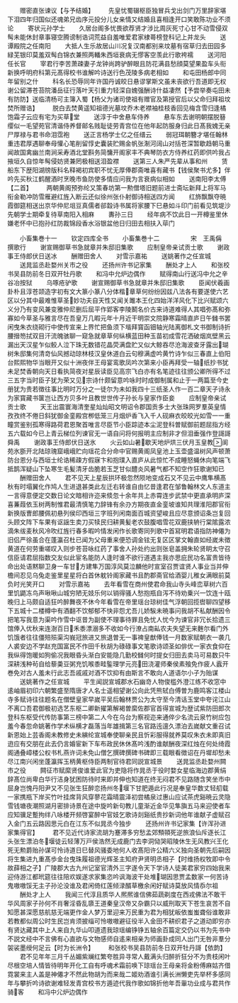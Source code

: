 <!-- { "loadSidebar": true } -->
　　赠密直张谏议【与予结婚】
　　先皇忧蜀辍枢臣独冒兵戈出剑门万里辞家堪下泪四年归国似还魂弟兄齿序元投分儿女亲情又结婚且喜相逢开口笑敢陈功业不须论
　　寄状元孙学士
　　久居台阁多忧畏欲荐贤才涉比周灰死寸心甘不动雪侵双髩未能休封章事寝空腾谤制诰词荒益自羞唯爱君家棣蕚榜登科记上并龙头
　　送谭殿院之任南阳
　　大抵人生乐故居山川况复汉南都别来坟墓有宿草归去田园多緑芜银印莫羞双髩白锦衣兼照两轓朱西垣衰病无憀客空羡此行歌袴襦
　　送河阳任长官
　　宰君行李苦萧疎妻子龙钟尚跨驴醉眼且防花满县愁顔莫望果盈车头衔新换呼明府科第元髙得校书谁解吟诗送行色茂陵多病老相如
　　和屯田杨郎中同年留别之什
　　科名长恐辱同年许国丹诚皎日悬谬掌斯文虽未丧欲行吾道即无权谢公留滞苍苔院潘岳征行落叶天引重力轻深自媿强酬诗什益凄然【予尝举奏屯田未有防防】送临清杨可主簿入蜀【杨父为诸司使祖有赠官及第授官后以父命归拜祖坟焚所赠诰】
　　脱白去焚黄遥知祖德光墓坟乔木老襟袖桂枝香回见梅含雪归逢橘饱霜子云应有宅为买草堂
　　送淳于中舍悬车侍养
　　悬车东去谢明朝摆脱簮缨似一毛望苑官清谐侍养督邮名贱耻徒劳青宫位在他年起防服身归此日髙我媿无亲尸厚禄与君书命泪霑袍
　　送正言杨学士亿之任缙云
　　弱冠珥朝簪才堪任翰林重违君厚遇聊奉母懽心笔削留惇史囊装贮赐金帆张淛河阔山对括苍深暂歇趋朝马重闻故国禽幽兰南涧采寿酒北堂斟务简慵开阁家丰不典琴防衣方侍养红药即供吟我占掖垣久自惊年髩侵妨贤兼罔极相送泪盈襟
　　送第三人朱严先辈从事和州
　　赁船东下歴阳湖牓版科名释褐初宾职不忧无厚俸郡斋唯喜有藏书【钱侯聚书尤多】伴吟先买秋江鹤醒酒时烹晚市鱼防使多情应问我为言衰病似相如
　　送南阳李太傅【二首】
　　两朝黄阁预弥纶又策春坊第一勲僧塔旧题前进士斋坛新拜上将军马衔金勒冲防雪雁避红旌入断云还似徐州张仆射御诗相送四方闻
　　红斾飘飘夺暁霞御筵相送出京华仲尼俎豆真儒者郤縠诗书属将家腰下巳悬如斗印门前看见筑堤沙先朝学士期牵复待草南阳入相麻
　　夀孙三日
　　经年病不饮此日一开樽鉴里休嫌老怀中已抱孙红防裁锦段香水浴银盆他日归田去相扶入荜门















　　小畜集巻十一
　　钦定四库全书
　　小畜集巻十二　　　　　宋　王禹偁　撰歌行
　　谢宣赐御草书急就章并朱邸旧集歌
　　应制皇帝亲试贡士歌
　　谢政事王侍郎伏日送冰
　　酬赠田舍人
　　对雪示嘉祐
　　送姚著作之任宣城
　　送晁监丞赴婺州关市之役
　　还扬州许书记家集
　　酬处才上人
　　和张校书吴县防前冬日双开牡丹歌
　　和冯中允炉边偶作
　　赋得南山行送冯中允之辛谷冶按狱
　　乌啄疮驴歌
　　谢宣赐御草书急就章并朱邸旧集歌
　　臣闻伏羲画卦朴且淳苍颉造字初有文大篆小篆八分体楷章草何纷纷因兹八法各有要遂使六艺区以分其中最难惟草圣妙功夫自天性又闻关雎本王化四始洋洋风化下比兴赋颂六义分乃有变风兼变雅仲尼删后屈平作郢客李陵鬭名价古来诗道难得人其唱弥髙和弥寡如今草圣与雅言尽在吾皇万几暇元年十月近干明崇文院静寒霜晴直庐日午雠书罢闲曳朱衣绕砌行中使传宣来上界忙把鱼须下堦拜寳函钿轴光陆离御札文书御制诗折腰搢笏拭双目汗流魄骇聊一窥急就章草何纵横蓝田种玉苗初成雪花洒破烟岚壁黑云漏出天汉星乍似鲛人泣下珠无数错花晶荧满盘贮又似大鲸吞尽沧海波查牙露出瑚树朱邸集何清竒仙风撼动琼林枝汉皇休道白云句穆满虚吟黄竹诗乍似三春直上伯阳台熙熙物华当眼开又似十洲夜伴王母宴鸾歌凤吟次第来小臣再拜受一轴纸抄书犹未足焚香朝向天日看执简夜对星辰读臣见高宗飞白亦有名笔迹往往颁公卿所得不过三五字当时臣子犹为荣又见宗诗什颇留意吟咏时时成御制属和止于一两篇至今史册犹为贵若徴往事比明时万分之一徒尔为未如我四十三纸圣人作一百二章天子诗永为家寳藏书箧岂让西方贝多叶且教世世传子孙长与皇家作臣妾
　　应制皇帝亲试贡士歌
　　天王出震寰海清奎星灿灿昭文明诏令郡国贡多士大张珠网罗羣英皇情孜孜终不倦日斜犹御金銮殿宫栁低笼三月烟炉香飞入千人砚麻衣皎皎光如雪一一重瞳赏鉴别孤寒得路荷君恩聚首唯言尽臣节小臣踪迹本尘泥登科曽赋御前题屈指方经五六载如今已上青云梯位列谏官无一语自问将何报明主应制非才但泪垂强作登謌謌舜禹
　　谢政事王侍郎伏日送氷
　　火云如山暑歇天地炉烘三伏月玉皇教阆苑氷斵开北陆琼瑰窟峨峨贮向瑶花合分命中官赐黄阁凤皇池上玉壶盛温树风声顿萧防台恩分与西垣士纶诰稀疎方假寐卞和抱璞入直庐从此惊忙不成睡怒蝇休向笔端飞抵鹊浑疑山下坠寒生毛髪清牙齿脆若玉芝甘似醴炎风暑气都不知空作狂歌谢知已
　　酬赠田舍人
　　君不见天上星辰拱环极忽然陨地变成石又不见云中鹰隼横髙秋有时塌翼化作鸠人生进退甚类此左迁右转谁自由忆昔逢君在邹鲁翰林文人东道主一言得意便定交数日论文暗相许迩来倐忽十余年共上赤霄连步武禁中更直承明庐深喜蒹葭依玉树两制惟君最清慎笔力辞锋有余刅方期夜直金銮坡谁知共理淮阳郡官衔新换版曺郎腰佩初悬列侯印西垣三字班列闲南面百城资望峻且应尽意颁诏条岂复回头顾文阵下车果有讴謡生卖刀买犊民归耕黄髪老农鼓腹唱雪花双鹿挟辀行棠隂露浓滴朱绂麦秋风冷吹红旌行春多暇吟情发闲作长歌寄同列歌中首冩明君语指防神僊为旧侣严徐虽合在蓬瀛召杜已闻为父母重来便恐调金铉无复区区掌文翰直如经嵗未徴黄道在何劳重嗟叹入则步苍苔咏红药了事舍人孙处约出则张皂盖拥朱轮贤眀太守召信臣请君屈指数交友似此宦名能防人逢时谁不欲行道遇主我亦思庇民功名富贵皆待命出处语黙聊卫身一车甘方建隼万国淳风莫泣麟他时宣室召贾谊贤人事业当并伸檐间忍见乌兔走鉴里星星将白首休躭铃阁家藏书且酌郡斋官给酒婴儿稚女满眼前莫负时光笑开口
　　对雪示嘉祐
　　去年看雪在商州使君命我山寺头峰峦草树六百里饥鼯冻鸟声啾啾山城穷陋无妓乐何以销得骚人愁抱瓶自泻不待劝乗兴一饮连十瓯晚归上马颇自适狂吟醉舞夜不休今年看雪在帝里瑶台琼树佳气浮朝回揽辔聊四望移下五城十二楼樽中有酒翻不饮郁郁不快非怨尤吾儿娇騃未暁事问我胡不私献酬因令把笔写我意为渠吟作雪中讴昔为副使不理事待罪且免忧人忧今为谏官非冗长拾遗三馆俸入优秋来连澍百日禾黍漂溺多不收如今行潦占南畆农夫失望无来麰尔看门外饥饿者往往僵殕殒渠沟峩冠旅进又旅退曽无一事禆皇猷俸钱一月数家赋朝衣一袭几人裘安边不学赵充国富民不作田千秋胡为碌碌事文笔歌诗颂圣如俳优一家衣食仰在我纵得饱暖如狗偷况我眼昏头渐白安能隐几勤校雠何时提女归田去卖马可易数只牛深耕浅种茍自给藜羮豆粥充饥喉黍畦鍳理学元亮田浇灌师秦侯素飱免作疲人蠧开巻免对古人羞未行此志吾戚戚对酒不饮抑有由斯言不敢向人道语尔小子为贻谋
　　送姚著作之任宣城
　　平生闻説宣城郡水石幽竒人物俊槛外澄江练不收窓中逺岫眉初印六朝繁盛至隋唐才人名士遥相望谢公向此凭熊轼白傅曽为鹿鸣客江楼山寺多赋诗往往题名在僧壁皇家早嵗平吴后翰林贾公为太守至今清话玉堂中夸诧江山不离口吾君御极初选艺东枢二卿新擢第解褐曽縻佐郡官首得宣城为歴试紫防田郎次登科东枢受代传防事第三榜中第二人今在乌台为察视迩来通倅少名流云泉竹树应包羞今春忽命姚著作学术纵横才磊落当年雄揖第三名官路迍邅久漂泊去嵗献文重召试新恩始上芸香阁未教修史未縯纶宣城奉使聊亲民且忻彩服得就养莫叹朱衣未即真旧逰应有交朋在此去仍言婚宦新下车布政民休休髙吟浅酌谁献酬夜深红烛在何处绮霞阁通叠嶂楼公权书札燕许词未免山僧乞撰碑撰碑书碑即三载眼看徴诏在丹墀却愁未尽江南兴闲坐蓬瀛挥玉柄黄枢侍臣两制官待君同説宣城景
　　送晁监丞赴婺州闗市之役
　　闗征市赋縻贤俊谁爱此官为吏隐将作晁丞于役时婺女星临海边郡黄绢辞髙位尚卑白华行洁身犹困防待时来即并伸也知道在终无闷君不见路随含笑坐市中屈身岂愧丹阳尹又不见张生狂醉恋扬州冬堰下甘肥遁此行况是奉皇华数丈轻舠载一家携瓶下岸买竹叶挂席背风穿蓼花霜晴震泽初尝橘泉过惠山应试茶虎谿暁云灵隐雪钱塘夜潮照湖月密排诗景在途中旋吟新句教儿童渐近金华见隼旟五马来迎使者车应知骥足蹔拘绊八咏楼开频啓宴醉中官妓乞歌诗剡谿纸贵抄新词他年谁献子虚赋召入金门五云路因思元白在江东不似晁丞今独步
　　还扬州许书记家集【许浑孙进家集得官】
　　君不见近代诗家流胡为蹇滞多穷愁孟郊顦顇死逆旅浪仙斥逐长江头张生漂泊冬堰徒云轻薄万戸侯浩然无成鹿门去李洞恸哭昭陵休生无风教兴王化死无勲爵贻孙谋可怜诗道日巳替风骚委地何人收髙阳许公精六义独向圣朝先后嗣因将生集进九重髙歩金台曳珠履祖德光辉圣主知府尹贤明丞相子【时维扬权牧即中令故薛相之子】广陵郡大古九州记室官清外三字遂令天下学诗人徒美君家穷四始我来迎侍游江都玳筵往往陪欢娱遂求家集恣吟讽海波干处堆瑚因思贾孟数家一何苦诗鬼嗷嗷馁无主子孙沦没谁及君闲倚红莲倾渌醑草檄余闲好赋诗莫放风情忝尔祖
　　酬处才上人
　　我闻三代淳且质华人熈熈谁信佛茹蔬剃度在西戎佛法不敢干华风周家子孙何不肖奢淫昏乱隳王道秦皇汉帝又杂霸只以威刑取天下苍生哀苦不自知愿甚深愿慈航慈无端更作金人梦万里迎来万民重为君为相犹皈依蚩蚩聋俗谁敢非若教都似周公时生民岂肯须披缁可怜嗷嗷避征役半入金田不耕织君子之道动即穷亦有贤达藏其中上人来自九华山叩道遗我琼瑶编铮铮五轴余百篇定交仍以书为先书中不説文经中不言佛有心直欲与文物感师自逺来相亲为师画卦成同人出门无咎非羣分袈裟墨绶何足云【时为长洲令】
　　和张校书吴县防前冬日双开牡丹謌【依韵】
　　君不见年年三月千丛媚紫斓红繁夸胜异寻常人戴满头归醉折狂分不为贵枝闲叶尽根空培人情皆待明年开化工自有呼魂术霜前唤下琼瑶台王母亲将金粉傅麻姑齐借霓裳来主人盖是神僊才不然此物胡为而来哉二姬劝酒谁引满长洲懒吏先举杯多感同年与攀折吟诗欲谢难轻发青宫校书方遁迹代我作歌如锦折他年吾軰功业成与君共作骑客
　　和冯中尣炉边偶作
